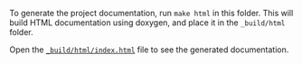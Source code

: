 To generate the project documentation, run `make html` in this folder. This will build HTML
documentation using doxygen, and place it in the `_build/html` folder.

Open the [`_build/html/index.html`](./_build/html/index.html) file to see the generated
documentation.
